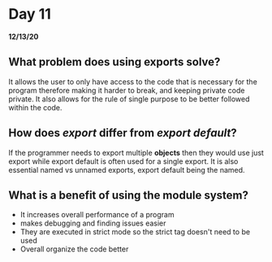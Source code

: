 # Day 11
__12/13/20__

## What problem does using exports solve?
It allows the user to only have access to the code that is necessary for the program therefore making it harder to break, and keeping private code private. It also allows for the rule of single purpose to be better followed within the code.

## How does *export* differ from *export default*?
If the programmer needs to export multiple **objects** then they would use just export while export default is often used for a single export. It is also essential named vs unnamed exports, export default being the named.


## What is a benefit of using the module system?
+ It increases overall performance of a program
+ makes debugging and finding issues easier
+ They are executed in strict mode so the strict tag doesn't need to be used
+ Overall organize the code better